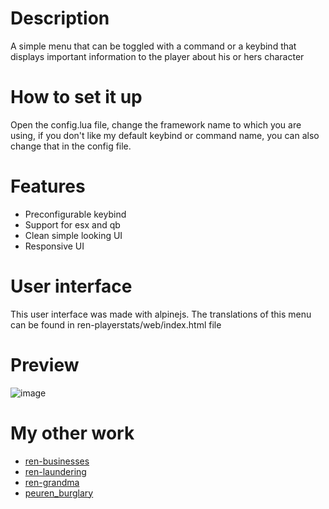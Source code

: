 # Description
A  simple menu that can be toggled with a command or a keybind that displays important information to the player about his or hers character

# How to set it up
Open the config.lua file, change the framework name to which you are using, if you don't like my default keybind or command name, you can also change that in the config file.

# Features
- Preconfigurable keybind
- Support for esx and qb
- Clean simple looking UI
- Responsive UI

# User interface
This user interface was made with alpinejs. The translations of this menu can be found in ren-playerstats/web/index.html file

# Preview

![image](https://github.com/Rencikas/ren-playerstats/assets/85559163/b9274dce-a327-4314-87dc-2aabdeab8f07)

# My other work
- [ren-businesses](https://github.com/Rencikas/ren-businesses)
- [ren-laundering](https://github.com/Rencikas/ren-laundering)
- [ren-grandma](https://github.com/Rencikas/ren-grandma)
- [peuren_burglary](https://peuren.tebex.io/package/5980960)

